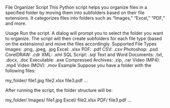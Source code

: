 File Organizer Script
This Python script helps you organize files in a specified folder by moving them into subfolders based on their file extensions. It categorizes files into folders such as “Images,” “Excel,” “PDF,” and more.

Usage
Run the script.
A dialog will prompt you to select the folder you want to organize.
The script will then create subfolders for each file type (based on the extensions) and move the files accordingly.
Supported File Types
Images: .png, .jpeg, .jpg
Excel: .xlsx
PDF: .pdf
CSV: .csv
Photoshop: .psd
CorelDRAW: .cdr
XML: .xml
SQL Script: .sql
Text and Word Documents: .txt, .docx, .doc
Executable: .exe
Compressed Archives: .zip, .rar
Video (MP4): .mp4
Video (MOV): .mov
Example
Suppose you have a folder with the following files:

my_folder/
    file1.jpg
    file2.xlsx
    file3.pdf
    ...

After running the script, the folder structure will be:

my_folder/
    Images/
        file1.jpg
    Excel/
        file2.xlsx
    PDF/
        file3.pdf
    ...
